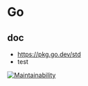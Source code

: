 # Go
## doc
- https://pkg.go.dev/std
- test

[![Maintainability](https://api.codeclimate.com/v1/badges/242bf94e000d01b0e9e9/maintainability)](https://codeclimate.com/github/noir-h/Go/maintainability)